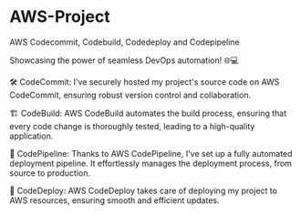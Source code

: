 # AWS-Project
AWS Codecommit, Codebuild, Codedeploy and Codepipeline

Showcasing the power of seamless DevOps automation! 🌐💻

🛠 CodeCommit: I've securely hosted my project's source code on AWS CodeCommit, ensuring robust version control and collaboration.

🏗 CodeBuild: AWS CodeBuild automates the build process, ensuring that every code change is thoroughly tested, leading to a high-quality application.

🚀 CodePipeline: Thanks to AWS CodePipeline, I've set up a fully automated deployment pipeline. It effortlessly manages the deployment process, from source to production.

🚀 CodeDeploy: AWS CodeDeploy takes care of deploying my project to AWS resources, ensuring smooth and efficient updates.
